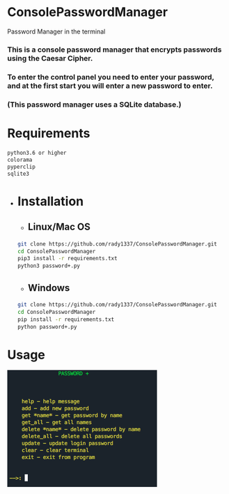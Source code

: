 # ConsolePasswordManager
Password Manager in the terminal


### This is a console password manager that encrypts passwords using the Caesar Cipher.
### To enter the control panel you need to enter your password, and at the first start you will enter a new password to enter.
### (This password manager uses a SQLite database.)

# Requirements

```
python3.6 or higher
colorama
pyperclip
sqlite3
```

* # Installation

  * ## Linux/Mac OS

  ```bash
  git clone https://github.com/rady1337/ConsolePasswordManager.git
  cd ConsolePasswordManager
  pip3 install -r requirements.txt
  python3 password+.py
  ```
  
  * ## Windows
  ```bash
  git clone https://github.com/rady1337/ConsolePasswordManager.git
  cd ConsolePasswordManager
  pip install -r requirements.txt
  python password+.py
  ```

# Usage

![Help Message](https://github.com/rady1337/ConsolePasswordManager/blob/master/img/guide.png)
